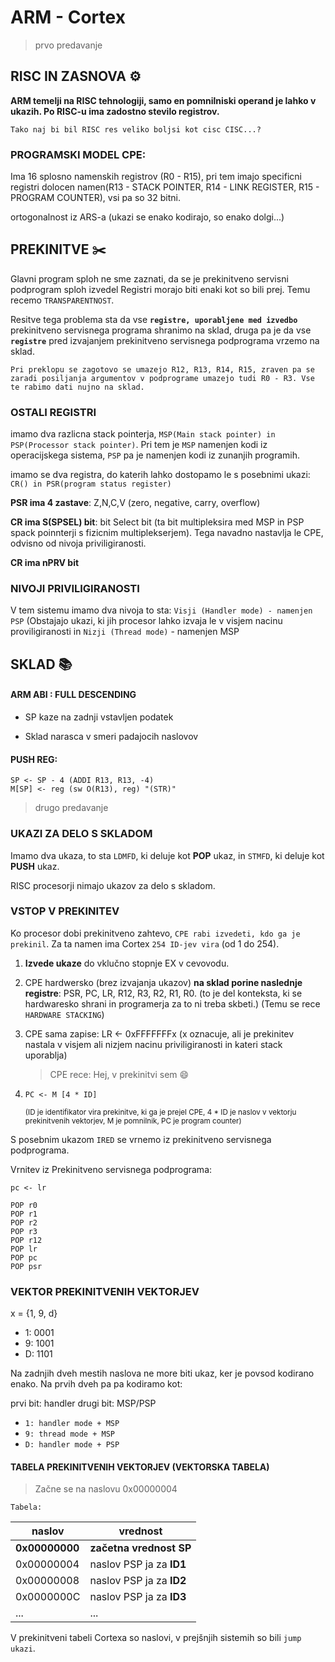 <head>
    <link rel="stylesheet" type="text/css" href="../.style/md_style.css" />
</head>

# ARM - Cortex

> prvo predavanje

## RISC IN ZASNOVA ⚙️

**ARM temelji na RISC tehnologiji, samo en pomnilniski operand je lahko v ukazih. Po RISC-u ima zadostno stevilo registrov.**

`Tako naj bi bil RISC res veliko boljsi kot cisc CISC...?`

### PROGRAMSKI MODEL CPE:

Ima 16 splosno namenskih registrov (R0 - R15), pri tem imajo specificni registri dolocen namen(R13 - STACK POINTER, R14 - LINK REGISTER, R15 - PROGRAM COUNTER), vsi pa so 32 bitni.

ortogonalnost iz ARS-a (ukazi se enako kodirajo, so enako dolgi...)

## PREKINITVE ✂️

Glavni program sploh ne sme zaznati, da se je prekinitveno servisni podprogram sploh izvedel
Registri morajo biti enaki kot so bili prej. Temu recemo `TRANSPARENTNOST`.

Resitve tega problema sta da vse **`registre, uporabljene med izvedbo`** prekinitveno servisnega programa shranimo na sklad, druga pa je da vse **`registre`** pred izvajanjem prekinitveno servisnega podprograma vrzemo na sklad.

`Pri preklopu se zagotovo se umazejo R12, R13, R14, R15, zraven pa se zaradi posiljanja argumentov v podprograme umazejo tudi R0 - R3. Vse te rabimo dati nujno na sklad.`

### OSTALI REGISTRI

imamo dva razlicna stack pointerja, `MSP(Main stack pointer) in PSP(Processor stack pointer)`. Pri tem je `MSP` namenjen kodi iz operacijskega sistema, `PSP` pa je namenjen kodi iz zunanjih programih.

imamo se dva registra, do katerih lahko dostopamo le s posebnimi ukazi: `CR() in PSR(program status register)`

**PSR ima 4 zastave**: Z,N,C,V (zero, negative, carry, overflow)

**CR ima S(SPSEL) bit**: bit Select bit (ta bit multipleksira med MSP in PSP spack poinnterji s fizicnim multiplekserjem). Tega navadno nastavlja le CPE, odvisno od nivoja priviligiranosti.

**CR ima nPRV bit**

### NIVOJI PRIVILIGIRANOSTI

V tem sistemu imamo dva nivoja to sta: `Visji (Handler mode) - namenjen PSP` (Obstajajo ukazi, ki jih procesor lahko izvaja le v visjem nacinu proviligiranosti in `Nizji (Thread mode)` - namenjen MSP

## SKLAD 📚

#### **ARM ABI** : FULL DESCENDING

- SP kaze na zadnji vstavljen podatek

- Sklad narasca v smeri padajocih naslovov

#### **PUSH REG:**

```
SP <- SP - 4 (ADDI R13, R13, -4)
M[SP] <- reg (sw O(R13), reg) "(STR)"
```

> drugo predavanje

### UKAZI ZA DELO S SKLADOM

Imamo dva ukaza, to sta `LDMFD`, ki deluje kot **POP** ukaz, in `STMFD`, ki deluje kot **PUSH** ukaz.

RISC procesorji nimajo ukazov za delo s skladom.

### VSTOP V PREKINITEV

Ko procesor dobi prekinitveno zahtevo, `CPE rabi izvedeti, kdo ga je prekinil`. Za ta namen ima Cortex `254 ID-jev vira` (od 1 do 254).

1. **Izvede ukaze** do vklučno stopnje EX v cevovodu.

2. CPE hardwersko (brez izvajanja ukazov) **na sklad porine naslednje registre**: PSR, PC, LR, R12, R3, R2, R1, R0. (to je del konteksta, ki se hardwaresko shrani in programerja za to ni treba skbeti.) (Temu se rece `HARDWARE STACKING`)
3. CPE sama zapise: LR <- 0xFFFFFFFx (x oznacuje, ali je prekinitev nastala v visjem ali nizjem nacinu priviligiranosti in kateri stack uporablja)
   > CPE rece: Hej, v prekinitvi sem 😄
4. ```
   PC <- M [4 * ID]
   ```
   <small>(ID je identifikator vira prekinitve, ki ga je prejel CPE, 4 \* ID je naslov v vektorju prekinitvenih vektorjev, M je pomnilnik, PC je program counter) </small>

S posebnim ukazom `IRED` se vrnemo iz prekinitveno servisnega podprograma.

Vrnitev iz Prekinitveno servisnega podprograma:

```
pc <- lr
```

```
POP r0
POP r1
POP r2
POP r3
POP r12
POP lr
POP pc
POP psr
```

### VEKTOR PREKINITVENIH VEKTORJEV

x = {1, 9, d}

- 1: 0001
- 9: 1001
- D: 1101

Na zadnjih dveh mestih naslova ne more biti ukaz, ker je povsod kodirano enako.
Na prvih dveh pa pa kodiramo kot:

prvi bit: handler
drugi bit: MSP/PSP

- `1: handler mode + MSP`
- `9: thread mode + MSP`
- `D: handler mode + PSP`

#### TABELA PREKINITVENIH VEKTORJEV (VEKTORSKA TABELA)

> Začne se na naslovu 0x00000004

`Tabela:`

| naslov         | vrednost                 |
| -------------- | ------------------------ |
| **0x00000000** | **začetna vrednost SP**  |
| 0x00000004     | naslov PSP ja za **ID1** |
| 0x00000008     | naslov PSP ja za **ID2** |
| 0x0000000C     | naslov PSP ja za **ID3** |
| ...            | ...                      |

V prekinitveni tabeli Cortexa so naslovi, v prejšnjih sistemih so bili `jump ukazi`.
